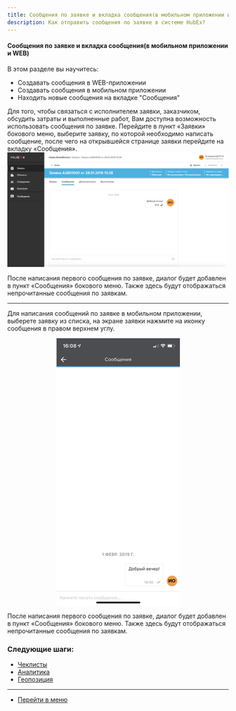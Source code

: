 ```yaml
---
title: Сообщения по заявке и вкладка сообщения(в мобильном приложении и WEB).
description: Как отправить сообщения по заявке в системе HubEx?
---
```


<!-- Yandex.Metrika counter -->
<script type="text/javascript" >
   (function(m,e,t,r,i,k,a){m[i]=m[i]||function(){(m[i].a=m[i].a||[]).push(arguments)};
   m[i].l=1*new Date();k=e.createElement(t),a=e.getElementsByTagName(t)[0],k.async=1,k.src=r,a.parentNode.insertBefore(k,a)})
   (window, document, "script", "https://mc.yandex.ru/metrika/tag.js", "ym");
   ym('{{ site.yandex_metric }}', "init", {
        id:'{{ site.yandex_metric }}',
        clickmap:true,
        trackLinks:true,
        accurateTrackBounce:true,
        webvisor:true
   });
</script>
<noscript><div><img src="https://mc.yandex.ru/watch/'{{ site.yandex_metric }}'" style="position:absolute; left:-9999px;" alt="" /></div></noscript>
<!-- /Yandex.Metrika counter -->

#### Сообщения по заявке и вкладка сообщения(в мобильном приложении и WEB)
В этом разделе вы научитесь:
- Создавать сообщения в WEB-приложении
- Создавать сообщения в мобильном приложении
- Находить новые сообщения на вкладке "Сообщения"

Для того, чтобы связаться с исполнителем заявки, заказчиком, обсудить затраты и выполненные работ, Вам доступна возможность использовать сообщения по заявке. Перейдите в пункт «Заявки» бокового меню, выберите заявку, по которой необходимо написать сообщение, после чего на открывшейся странице заявки перейдите на вкладку «Сообщения».
![mes1.png](/attachments/images/FAQ/USER/Messages/mes1.png)

После написания первого сообщения по заявке, диалог будет добавлен в пункт «Сообщения» бокового меню. Также здесь будут отображаться непрочитанные сообщения по заявкам.

----
Для написания сообщений по заявке в мобильном приложении, выберете заявку из списка, на экране заявки нажмите на иконку сообщения в правом верхнем углу.
<div>
  <img  style="margin: 0 auto; display: block; max-width: 100%;" src="/attachments/images/FAQ/USER/Messages/mes2.jpg" />
</div>


После написания первого сообщения по заявке, диалог будет добавлен в пункт «Сообщения» бокового меню. Также здесь будут отображаться непрочитанные сообщения по заявкам.



### Следующие шаги:
- [Чеклисты](./Checklists.md)
- [Аналитика](./Analytics.md)
- [Геопозиция](./GeoPosition.md)


___
- [Перейти в меню](http://wiki.hubex.ru)
